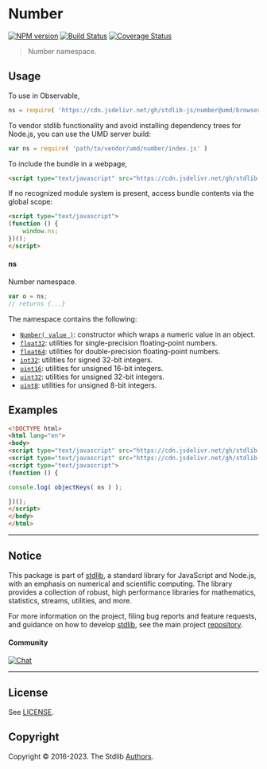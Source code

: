 <!--

@license Apache-2.0

Copyright (c) 2021 The Stdlib Authors.

Licensed under the Apache License, Version 2.0 (the "License");
you may not use this file except in compliance with the License.
You may obtain a copy of the License at

   http://www.apache.org/licenses/LICENSE-2.0

Unless required by applicable law or agreed to in writing, software
distributed under the License is distributed on an "AS IS" BASIS,
WITHOUT WARRANTIES OR CONDITIONS OF ANY KIND, either express or implied.
See the License for the specific language governing permissions and
limitations under the License.

-->

# Number

[![NPM version][npm-image]][npm-url] [![Build Status][test-image]][test-url] [![Coverage Status][coverage-image]][coverage-url] <!-- [![dependencies][dependencies-image]][dependencies-url] -->

> Number namespace.



<section class="usage">

## Usage

To use in Observable,

```javascript
ns = require( 'https://cdn.jsdelivr.net/gh/stdlib-js/number@umd/browser.js' )
```

To vendor stdlib functionality and avoid installing dependency trees for Node.js, you can use the UMD server build:

```javascript
var ns = require( 'path/to/vendor/umd/number/index.js' )
```

To include the bundle in a webpage,

```html
<script type="text/javascript" src="https://cdn.jsdelivr.net/gh/stdlib-js/number@umd/browser.js"></script>
```

If no recognized module system is present, access bundle contents via the global scope:

```html
<script type="text/javascript">
(function () {
    window.ns;
})();
</script>
```

#### ns

Number namespace.

```javascript
var o = ns;
// returns {...}
```

The namespace contains the following:

<!-- <toc pattern="*"> -->

<div class="namespace-toc">

-   <span class="signature">[`Number( value )`][@stdlib/number/ctor]</span><span class="delimiter">: </span><span class="description">constructor which wraps a numeric value in an object.</span>
-   <span class="signature">[`float32`][@stdlib/number/float32]</span><span class="delimiter">: </span><span class="description">utilities for single-precision floating-point numbers.</span>
-   <span class="signature">[`float64`][@stdlib/number/float64]</span><span class="delimiter">: </span><span class="description">utilities for double-precision floating-point numbers.</span>
-   <span class="signature">[`int32`][@stdlib/number/int32]</span><span class="delimiter">: </span><span class="description">utilities for signed 32-bit integers.</span>
-   <span class="signature">[`uint16`][@stdlib/number/uint16]</span><span class="delimiter">: </span><span class="description">utilities for unsigned 16-bit integers.</span>
-   <span class="signature">[`uint32`][@stdlib/number/uint32]</span><span class="delimiter">: </span><span class="description">utilities for unsigned 32-bit integers.</span>
-   <span class="signature">[`uint8`][@stdlib/number/uint8]</span><span class="delimiter">: </span><span class="description">utilities for unsigned 8-bit integers.</span>

</div>

<!-- </toc> -->

</section>

<!-- /.usage -->

<section class="examples">

## Examples

<!-- TODO: better examples -->

<!-- eslint no-undef: "error" -->

```html
<!DOCTYPE html>
<html lang="en">
<body>
<script type="text/javascript" src="https://cdn.jsdelivr.net/gh/stdlib-js/utils/keys@umd/browser.js"></script>
<script type="text/javascript" src="https://cdn.jsdelivr.net/gh/stdlib-js/number@umd/browser.js"></script>
<script type="text/javascript">
(function () {

console.log( objectKeys( ns ) );

})();
</script>
</body>
</html>
```

</section>

<!-- /.examples -->

<!-- Section for related `stdlib` packages. Do not manually edit this section, as it is automatically populated. -->

<section class="related">

</section>

<!-- /.related -->

<!-- Section for all links. Make sure to keep an empty line after the `section` element and another before the `/section` close. -->


<section class="main-repo" >

* * *

## Notice

This package is part of [stdlib][stdlib], a standard library for JavaScript and Node.js, with an emphasis on numerical and scientific computing. The library provides a collection of robust, high performance libraries for mathematics, statistics, streams, utilities, and more.

For more information on the project, filing bug reports and feature requests, and guidance on how to develop [stdlib][stdlib], see the main project [repository][stdlib].

#### Community

[![Chat][chat-image]][chat-url]

---

## License

See [LICENSE][stdlib-license].


## Copyright

Copyright &copy; 2016-2023. The Stdlib [Authors][stdlib-authors].

</section>

<!-- /.stdlib -->

<!-- Section for all links. Make sure to keep an empty line after the `section` element and another before the `/section` close. -->

<section class="links">

[npm-image]: http://img.shields.io/npm/v/@stdlib/number.svg
[npm-url]: https://npmjs.org/package/@stdlib/number

[test-image]: https://github.com/stdlib-js/number/actions/workflows/test.yml/badge.svg?branch=main
[test-url]: https://github.com/stdlib-js/number/actions/workflows/test.yml?query=branch:main

[coverage-image]: https://img.shields.io/codecov/c/github/stdlib-js/number/main.svg
[coverage-url]: https://codecov.io/github/stdlib-js/number?branch=main

<!--

[dependencies-image]: https://img.shields.io/david/stdlib-js/number.svg
[dependencies-url]: https://david-dm.org/stdlib-js/number/main

-->

[chat-image]: https://img.shields.io/gitter/room/stdlib-js/stdlib.svg
[chat-url]: https://app.gitter.im/#/room/#stdlib-js_stdlib:gitter.im

[stdlib]: https://github.com/stdlib-js/stdlib

[stdlib-authors]: https://github.com/stdlib-js/stdlib/graphs/contributors

[umd]: https://github.com/umdjs/umd
[es-module]: https://developer.mozilla.org/en-US/docs/Web/JavaScript/Guide/Modules

[deno-url]: https://github.com/stdlib-js/number/tree/deno
[umd-url]: https://github.com/stdlib-js/number/tree/umd
[esm-url]: https://github.com/stdlib-js/number/tree/esm
[branches-url]: https://github.com/stdlib-js/number/blob/main/branches.md

[stdlib-license]: https://raw.githubusercontent.com/stdlib-js/number/main/LICENSE

<!-- <toc-links> -->

[@stdlib/number/ctor]: https://github.com/stdlib-js/number/tree/main/ctor

[@stdlib/number/float32]: https://github.com/stdlib-js/number/tree/main/float32

[@stdlib/number/float64]: https://github.com/stdlib-js/number/tree/main/float64

[@stdlib/number/int32]: https://github.com/stdlib-js/number/tree/main/int32

[@stdlib/number/uint16]: https://github.com/stdlib-js/number/tree/main/uint16

[@stdlib/number/uint32]: https://github.com/stdlib-js/number/tree/main/uint32

[@stdlib/number/uint8]: https://github.com/stdlib-js/number/tree/main/uint8

<!-- </toc-links> -->

</section>

<!-- /.links -->
